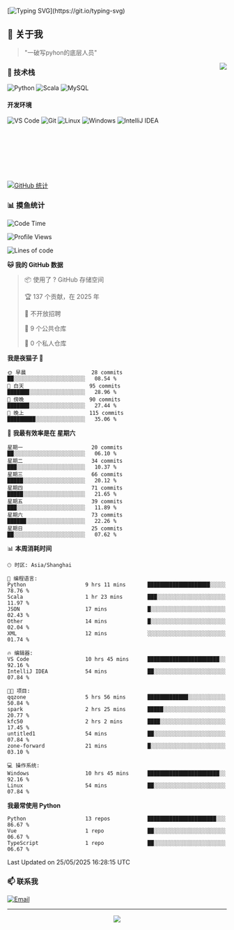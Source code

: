 [![Typing SVG](https://readme-typing-svg.herokuapp.com?font=Fira+Code&pause=1000&color=36BCF7&random=false&width=435&lines=print(%22Hello%2C+World!%22);%23+Welcome+to+my+code+space+%F0%9F%90%8D)](https://git.io/typing-svg)

## 🌟 关于我

> "一破写pyhon的底层人员"

<img align="right" src="https://github-readme-stats.vercel.app/api/top-langs/?username=huanxin996&theme=tokyonight" />

### 🎯 技术栈

![Python](https://img.shields.io/badge/Python-Expert-3776AB?style=for-the-badge&logo=python&logoColor=white)
![Scala](https://img.shields.io/badge/Scala-Expert-DC322F?style=for-the-badge&logo=scala&logoColor=white)
![MySQL](https://img.shields.io/badge/MySQL-Expert-4479A1?style=for-the-badge&logo=mysql&logoColor=white)

#### 开发环境

![VS Code](https://img.shields.io/badge/VS_Code-007ACC?style=for-the-badge&logo=visual-studio-code&logoColor=white)
![Git](https://img.shields.io/badge/Git-F05032?style=for-the-badge&logo=git&logoColor=white)
![Linux](https://img.shields.io/badge/Linux-FCC624?style=for-the-badge&logo=linux&logoColor=black)
![Windows](https://img.shields.io/badge/Windows_11-0078D4?style=for-the-badge&logo=windows11&logoColor=white)
![IntelliJ IDEA](https://img.shields.io/badge/IntelliJ_IDEA-000000?style=for-the-badge&logo=intellij-idea&logoColor=white)

<br/><br/><br/><br/><br/><br/>

  
[![GitHub 统计](https://github-readme-stats.vercel.app/api?username=huanxin996&show_icons=true&theme=tokyonight)](https://github.com/huanxin996)

### 📊 摸鱼统计

<!--START_SECTION:waka-->
![Code Time](http://img.shields.io/badge/Code%20Time-162%20hrs%204%20mins-blue)

![Profile Views](http://img.shields.io/badge/%E4%B8%AA%E4%BA%BA%E8%B5%84%E6%96%99%E8%A7%82%E7%9C%8B%E6%AC%A1%E6%95%B0-2-blue)

![Lines of code](https://img.shields.io/badge/%E4%BB%8E%E3%80%8CHello%20World%E3%80%8D%E8%B5%B7%E6%88%91%E5%B7%B2%E7%BB%8F%E5%86%99%E4%BA%86-2.5%20million%20%E8%A1%8C%E4%BB%A3%E7%A0%81-blue)

**🐱 我的 GitHub 数据** 

> 📦  使用了 ? GitHub 存储空间 
 > 
> 🏆 137 个贡献，在 2025 年
 > 
> 🚫 不开放招聘
 > 
> 📜 9 个公共仓库 
 > 
> 🔑 0 个私人仓库 
 > 
**我是夜猫子 🦉** 

```text
🌞 早晨                     28 commits          ██░░░░░░░░░░░░░░░░░░░░░░░   08.54 % 
🌆 白天                     95 commits          ███████░░░░░░░░░░░░░░░░░░   28.96 % 
🌃 傍晚                     90 commits          ███████░░░░░░░░░░░░░░░░░░   27.44 % 
🌙 晚上                     115 commits         █████████░░░░░░░░░░░░░░░░   35.06 % 
```
📅 **我最有效率是在 星期六** 

```text
星期一                      20 commits          ██░░░░░░░░░░░░░░░░░░░░░░░   06.10 % 
星期二                      34 commits          ███░░░░░░░░░░░░░░░░░░░░░░   10.37 % 
星期三                      66 commits          █████░░░░░░░░░░░░░░░░░░░░   20.12 % 
星期四                      71 commits          █████░░░░░░░░░░░░░░░░░░░░   21.65 % 
星期五                      39 commits          ███░░░░░░░░░░░░░░░░░░░░░░   11.89 % 
星期六                      73 commits          ██████░░░░░░░░░░░░░░░░░░░   22.26 % 
星期日                      25 commits          ██░░░░░░░░░░░░░░░░░░░░░░░   07.62 % 
```


📊 **本周消耗时间** 

```text
🕑︎ 时区: Asia/Shanghai

💬 编程语言: 
Python                   9 hrs 11 mins       ████████████████████░░░░░   78.76 % 
Scala                    1 hr 23 mins        ███░░░░░░░░░░░░░░░░░░░░░░   11.97 % 
JSON                     17 mins             █░░░░░░░░░░░░░░░░░░░░░░░░   02.43 % 
Other                    14 mins             █░░░░░░░░░░░░░░░░░░░░░░░░   02.04 % 
XML                      12 mins             ░░░░░░░░░░░░░░░░░░░░░░░░░   01.74 % 

🔥 编辑器: 
VS Code                  10 hrs 45 mins      ███████████████████████░░   92.16 % 
IntelliJ IDEA            54 mins             ██░░░░░░░░░░░░░░░░░░░░░░░   07.84 % 

🐱‍💻 项目: 
qqzone                   5 hrs 56 mins       █████████████░░░░░░░░░░░░   50.84 % 
spark                    2 hrs 25 mins       █████░░░░░░░░░░░░░░░░░░░░   20.77 % 
kfc50                    2 hrs 2 mins        ████░░░░░░░░░░░░░░░░░░░░░   17.45 % 
untitled1                54 mins             ██░░░░░░░░░░░░░░░░░░░░░░░   07.84 % 
zone-forward             21 mins             █░░░░░░░░░░░░░░░░░░░░░░░░   03.10 % 

💻 操作系统: 
Windows                  10 hrs 45 mins      ███████████████████████░░   92.16 % 
Linux                    54 mins             ██░░░░░░░░░░░░░░░░░░░░░░░   07.84 % 
```

**我最常使用 Python** 

```text
Python                   13 repos            ██████████████████████░░░   86.67 % 
Vue                      1 repo              ██░░░░░░░░░░░░░░░░░░░░░░░   06.67 % 
TypeScript               1 repo              ██░░░░░░░░░░░░░░░░░░░░░░░   06.67 % 
```




 Last Updated on 25/05/2025 16:28:15 UTC
<!--END_SECTION:waka-->

### 📫 联系我

[![Email](https://img.shields.io/badge/Email-D14836?style=for-the-badge&logo=gmail&logoColor=white)](mailto:mc.xiaolang@Foxmail.com)

---

<p align="center">
  <img src="https://profile-counter.glitch.me/huanxin996/count.svg" />
</p>